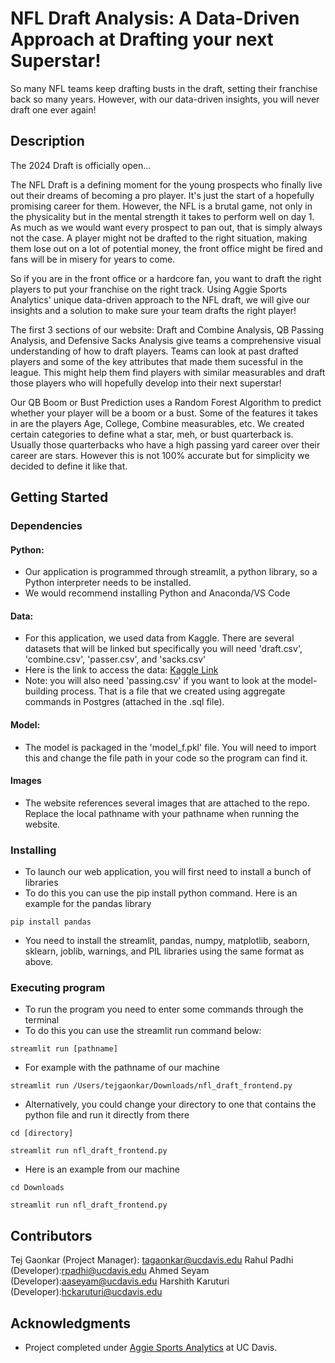 # NFL Draft Analysis: A Data-Driven Approach at Drafting your next Superstar!

So many NFL teams keep drafting busts in the draft, setting their franchise back so many years. However, with our data-driven insights, you will never draft one ever again!

## Description

The 2024 Draft is officially open...

The NFL Draft is a defining moment for the young prospects who finally live out their dreams of becoming a pro player. It's just the
start of a hopefully promising career for them. However, the NFL is a brutal game, not only in the physicality but in the mental
strength it takes to perform well on day 1. As much as we would want every prospect to pan out, that is simply always not the case.
A player might not be drafted to the right situation, making them lose out on a lot of potential money, the front office
might be fired and fans will be in misery for years to come.
    
So if you are in the front office or a hardcore fan, you want to draft the right players to put your franchise on 
the right track. Using Aggie Sports Analytics' unique data-driven approach to the NFL draft, we will give our insights and a solution
to make sure your team drafts the right player!

The first 3 sections of our website: Draft and Combine Analysis, QB Passing Analysis, and Defensive Sacks Analysis give teams a comprehensive visual understanding of how to draft players.
Teams can look at past drafted players and some of the key attributes that made them sucessful in the league. This might help them find players with similar measurables and draft those players who will hopefully develop into their next superstar!

Our QB Boom or Bust Prediction uses a Random Forest Algorithm to predict whether your player will be a boom or a bust. Some of the features it takes in are the players Age, College, Combine measurables, etc. We created certain categories to define what a star, meh, or bust quarterback is. Usually those quarterbacks who have a high passing yard career over their career are stars. However this is not 100% accurate but for simplicity we decided to define it like that.

## Getting Started

### Dependencies

#### Python:
* Our application is programmed through streamlit, a python library, so a Python interpreter needs to be installed.
* We would recommend installing Python and Anaconda/VS Code

#### Data:
* For this application, we used data from Kaggle. There are several datasets that will be linked but specifically you will need 'draft.csv', 'combine.csv', 'passer.csv', and 'sacks.csv'
* Here is the link to access the data: [Kaggle Link](https://www.kaggle.com/datasets/toddsteussie/nfl-play-statistics-dataset-2004-to-present)
* Note: you will also need 'passing.csv' if you want to look at the model-building process. That is a file that we created using aggregate commands in Postgres (attached in the .sql file).

#### Model:
* The model is packaged in the 'model_f.pkl' file. You will need to import this and change the file path in your code so the program can find it.

#### Images
* The website references several images that are attached to the repo. Replace the local pathname with your pathname when running the website.

### Installing

* To launch our web application, you will first need to install a bunch of libraries
* To do this you can use the pip install python command. Here is an example for the pandas library
```
pip install pandas
```
* You need to install the streamlit, pandas, numpy, matplotlib, seaborn, sklearn, joblib, warnings, and PIL libraries using the same format as above.

### Executing program

* To run the program you need to enter some commands through the terminal
* To do this you can use the streamlit run command below:
```
streamlit run [pathname]
```
* For example with the pathname of our machine
```
streamlit run /Users/tejgaonkar/Downloads/nfl_draft_frontend.py
```
* Alternatively, you could change your directory to one that contains the python file and run it directly from there
```
cd [directory]
```
```
streamlit run nfl_draft_frontend.py
```
* Here is an example from our machine
```
cd Downloads
```
```
streamlit run nfl_draft_frontend.py
```

## Contributors
Tej Gaonkar (Project Manager): [tagaonkar@ucdavis.edu](mailto:tagaonkar@ucdavis.edu)
Rahul Padhi (Developer):[rpadhi@ucdavis.edu](mailto:rpadhi@ucdavis.edu)
Ahmed Seyam (Developer):[aaseyam@ucdavis.edu](mailto:aaseyam@ucdavis.edu)
Harshith Karuturi (Developer):[hckaruturi@ucdavis.edu](mailto:hckaruturi@ucdavis.edu)

## Acknowledgments
* Project completed under [Aggie Sports Analytics](https://aggiesportsanalytics.com/) at UC Davis.
